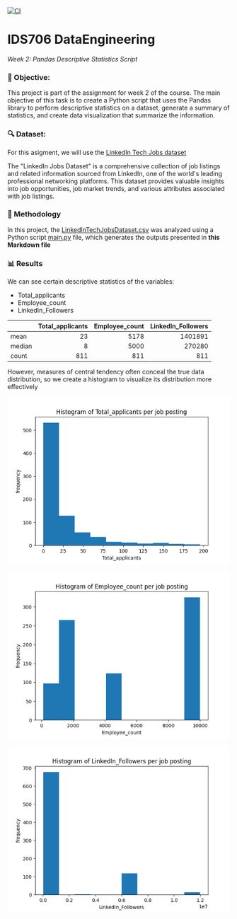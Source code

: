 [![CI](https://github.com/nogibjj/IDS706_DataEngineering_BarbaraFlores_Miniproject2/actions/workflows/cicd.yml/badge.svg)](https://github.com/nogibjj/IDS706_DataEngineering_BarbaraFlores_Miniproject2/actions/workflows/cicd.yml)



# IDS706 DataEngineering

_Week 2: Pandas Descriptive Statistics Script_

### 🎯 Objective: 
This project is part of the assignment for week 2 of the course. The main objective of this task is to create a Python script that uses the Pandas library to perform descriptive statistics on a dataset, generate a summary of statistics, and create data visualization that summarize the information.


### 🔍 Dataset: 
For this asigment, we will use the [LinkedIn Tech Jobs dataset](https://www.kaggle.com/datasets/joebeachcapital/linkedin-jobs?resource=download&select=final_data.csv) 

The "LinkedIn Jobs Dataset" is a comprehensive collection of job listings and related information sourced from LinkedIn, one of the world's leading professional networking platforms. This dataset provides valuable insights into job opportunities, job market trends, and various attributes associated with job listings.

### 🧪 Methodology

In this project, the [LinkedInTechJobsDataset.csv](data/LinkedInTechJobsDataset.csv)  was analyzed using a Python script [main.py](https://github.com/nogibjj/IDS706_DataEngineering_BarbaraFlores_Miniproject2/blob/main/src/script.py) file, which generates the outputs presented in **this Markdown file**

### 📊 Results
We can see certain descriptive statistics of the variables:

- Total_applicants
- Employee_count
- LinkedIn_Followers
  

|          |  Total_applicants |   Employee_count  |LinkedIn_Followers | 
|:---------|------------------:|------------------:|------------------:|
| mean     | 23                | 5178              | 1401891           |
| median   | 8                 | 5000              | 270280            |
| count    | 811               | 811               | 811               |



However, measures of central tendency often conceal the true data distribution, so we create a histogram to visualize its distribution more effectively

![Total_applicants](https://github.com/nogibjj/IDS706_DataEngineering_BarbaraFlores_Miniproject2/blob/main/output/Total_applicants.png)

![Employee_count](https://github.com/nogibjj/IDS706_DataEngineering_BarbaraFlores_Miniproject2/blob/main/output/Employee_count.png)

![Total_applicants](https://github.com/nogibjj/IDS706_DataEngineering_BarbaraFlores_Miniproject2/blob/main/output/LinkedIn_Followers.png)
